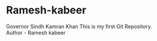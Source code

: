 # Ramesh-kabeer
<h>Governor Sindh Kamran Khan</h>
This is my first Git Repository.
<br>
Author - Ramesh kabeer
